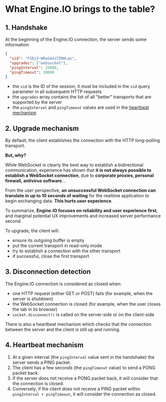 # What Engine.IO brings to the table?

## 1. Handshake

At the beginning of the Engine.IO connection, the server sends some information:

```json
{
  "sid": "FSDjX-WRwSA4zTZMALqx",
  "upgrades": ["websocket"],
  "pingInterval": 25000,
  "pingTimeout": 20000
}
```

- the `sid` is the ID of the session, it must be included in the `sid` query parameter in all subsequent HTTP requests
- the `upgrades` array contains the list of all "better" transports that are supported by the server
- the `pingInterval` and `pingTimeout` values are used in the [heartbeat mechanism](#heartbeat-mechanism)

## 2. Upgrade mechanism

By default, the client establishes the connection with the HTTP long-polling transport.

**But, why?**

While WebSocket is clearly the best way to establish a bidirectional communication, experience has shown that **it is not always possible to establish a WebSocket connection**, due to **corporate proxies, personal firewall, antivirus software**...

From the user perspective, **an unsuccessful WebSocket connection can translate in up to 10 seconds of waiting** for the realtime application to begin exchanging data. **This hurts user experience**.

To summarize, **Engine.IO focuses on reliability and user experience first**, and marginal potential UX improvements and increased server performance second.

To upgrade, the client will:

- ensure its outgoing buffer is empty
- put the current transport in read-only mode
- try to establish a connection with the other transport
- if successful, close the first transport

## 3. Disconnection detection

The Engine.IO connection is considered as closed when:

- one HTTP request (either GET or POST) fails (for example, when the server is shutdown)
- the WebSocket connection is closed (for example, when the user closes the tab in its browser)
- `socket.disconnect()` is called on the server-side or on the client-side

There is also a heartbeat mechanism which checks that the connection between the server and the client is still up and running.

## 4. Heartbeat mechanism

1.  At a given interval (the `pingInterval` value sent in the handshake) the server sends a PING packet.
2.  The client has a few seconds (the `pingTimeout` value) to send a PONG packet back.
3.  If the server does not receive a PONG packet back, it will consider that the connection is closed.
4.  Conversely, if the client does not receive a PING packet within `pingInterval + pingTimeout`, it will consider the connection as closed.

